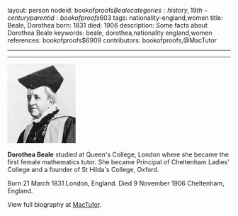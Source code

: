 layout: person
nodeid: bookofproofs$Beale
categories: history,19th-century
parentid: bookofproofs$603
tags: nationality-england,women
title: Beale, Dorothea
born: 1831
died: 1906
description: Some facts about Dorothea Beale
keywords: beale, dorothea,nationality england,women
references: bookofproofs$6909
contributors: bookofproofs,@MacTutor

---


---

![Beale.jpg](https://github.com/bookofproofs/bookofproofs.github.io/blob/main/_sources/_assets/images/portraits/Beale.jpg?raw=true)

**Dorothea Beale** studied at Queen's College, London where she became the first female mathematics tutor. She became Principal of Cheltenham Ladies' College and a founder of St Hilda's College, Oxford.

Born 21 March 1831 London, England. Died 9 November 1906 Cheltenham, England.


View full biography at [MacTutor](https://mathshistory.st-andrews.ac.uk/Biographies/Beale/).